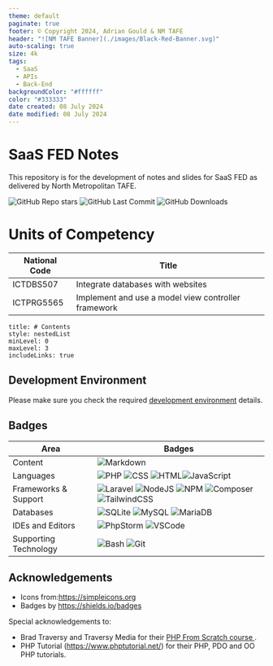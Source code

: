 ```yaml
---
theme: default
paginate: true
footer: © Copyright 2024, Adrian Gould & NM TAFE
header: "![NM TAFE Banner](./images/Black-Red-Banner.svg)"
auto-scaling: true
size: 4k
tags:
  - SaaS
  - APIs
  - Back-End
backgroundColor: "#ffffff"
color: "#333333"
date created: 08 July 2024
date modified: 08 July 2024
---
```


# SaaS FED Notes

This repository is for the development of notes and slides for SaaS FED as delivered by North Metropolitan TAFE.

![GitHub Repo stars](https://img.shields.io/github/stars/AdyGCode/SaaS-FED-Notes?style=for-the-badge) ![GitHub Last Commit](https://img.shields.io/github/last-commit/AdyGCode/SaaS-FED-Notes?style=for-the-badge) ![GitHub Downloads](https://img.shields.io/github/downloads/AdyGCode/SaaS-FED-Notes/total?style=for-the-badge)

# Units of Competency

| National Code | Title                                               |
| ------------- | --------------------------------------------------- |
| ICTDBS507     | Integrate databases with websites                   |
| ICTPRG5565    | Implement and use a model view controller framework |



```table-of-contents
title: # Contents
style: nestedList
minLevel: 0
maxLevel: 3
includeLinks: true
```

## Development Environment

Please make sure you check the required [development environment](session-01/S01-Development-Environments.md) details.


## Badges

| Area                  | Badges                                                                                                                                                                                                                                                                                                                                                                                                                                                                                                                                                |
| --------------------- | ----------------------------------------------------------------------------------------------------------------------------------------------------------------------------------------------------------------------------------------------------------------------------------------------------------------------------------------------------------------------------------------------------------------------------------------------------------------------------------------------------------------------------------------------------- |
| Content               | ![Markdown](https://img.shields.io/badge/markdown-000000.svg?style=for-the-badge&logo=markdown&logoColor=white)                                                                                                                                                                                                                                                                                                                                                                                                                                       |
| Languages             | ![PHP](https://img.shields.io/badge/php-000000?style=for-the-badge&logo=php&logoColor=777BB4) ![CSS](https://img.shields.io/badge/css3-000000?style=for-the-badge&logo=css3&logoColor=1572B6) ![HTML](https://img.shields.io/badge/html5-000000?style=for-the-badge&logo=html5&logoColor=E34F26)![JavaScript](https://img.shields.io/badge/javascript-000000?style=for-the-badge&logo=javascript&logoColor=F7DF1E)                                                                                                                                    |
| Frameworks & Support  | ![Laravel](https://img.shields.io/badge/laravel-FF2D20?style=for-the-badge&logo=laravel&logoColor=ffffff) ![NodeJS](https://img.shields.io/badge/node.js-5FA04E?style=for-the-badge&logo=nodedotjs&logoColor=ffffff) ![NPM](https://img.shields.io/badge/npm-CB3837?style=for-the-badge&logo=npm&logoColor=ffffff) ![Composer](https://img.shields.io/badge/composer-3670A0?style=for-the-badge&logo=composer&logoColor=ffffff) ![TailwindCSS](https://img.shields.io/badge/tailwindcss-06B6D4?style=for-the-badge&logo=tailwindcss&logoColor=ffffff) |
| Databases             | ![SQLite](https://img.shields.io/badge/SQLite-003B57?style=for-the-badge&logo=sqlite&logoColor=ffffff) ![MySQL](https://img.shields.io/badge/MySQL-4479A1?style=for-the-badge&logo=mysql&logoColor=ffffff) ![MariaDB](https://img.shields.io/badge/mariadb-003545?style=for-the-badge&logo=mariadb&logoColor=ffffff)                                                                                                                                                                                                                                  |
| IDEs and Editors      | ![PhpStorm](https://img.shields.io/badge/phpstorm-000000?style=for-the-badge&logo=phpstorm&logoColor=ffffff) ![VSCode](https://img.shields.io/badge/vscode-000000?style=for-the-badge&logo=vscode&logoColor=ffffff)<br>                                                                                                                                                                                                                                                                                                                               |
| Supporting Technology | ![Bash](https://img.shields.io/badge/bash-4EAA25?style=for-the-badge&logo=gnubash&logoColor=ffffff) ![Git](https://img.shields.io/badge/git-F05032?style=for-the-badge&logo=git&logoColor=ffffff)                                                                                                                                                                                                                                                                                                                                                     |


## Acknowledgements

- Icons from:https://simpleicons.org
- Badges by https://shields.io/badges

Special acknowledgements to:

- Brad Traversy and Traversy Media for their [PHP From Scratch course ](https://www.traversymedia.com/products/php-from-scratch-beginner-to-advanced).
- PHP Tutorial (https://www.phptutorial.net/) for their PHP, PDO and OO PHP tutorials.
